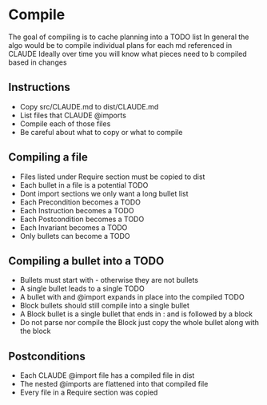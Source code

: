 # Compile

The goal of compiling is to cache planning into a TODO list
In general the algo would be to compile individual plans for each md referenced in CLAUDE
Ideally over time you will know what pieces need to b compiled based in changes

## Instructions

- Copy src/CLAUDE.md to dist/CLAUDE.md
- List files that CLAUDE @imports
- Compile each of those files
- Be careful about what to copy or what to compile

## Compiling a file

- Files listed under Require section must be copied to dist
- Each bullet in a file is a potential TODO
- Dont import sections we only want a long bullet list
- Each Precondition becomes a TODO
- Each Instruction becomes a TODO
- Each Postcondition becomes a TODO
- Each Invariant becomes a TODO
- Only bullets can become a TODO

## Compiling a bullet into a TODO
- Bullets must start with - otherwise they are not bullets
- A single bullet leads to a single TODO
- A bullet with and @import expands in place into the compiled TODO
- Block bullets should still compile into a single bullet
- A Block bullet is a single bullet that ends in : and is followed by a block
- Do not parse nor compile the Block just copy the whole bullet along with the block

## Postconditions

- Each CLAUDE @import file has a compiled file in dist
- The nested @imports are flattened into that compiled file
- Every file in a Require section was copied